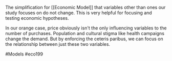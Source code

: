 The simplification for [[Economic Model]] that variables other than ones our study focuses on do not change. This is very helpful for focusing and testing economic hypotheses.

In our orange case, price obviously isn't the only influencing variables to the number of purchases. Population and cultural stigma like health campaigns change the demand. But by enforcing the ceteris paribus, we can focus on the relationship between just these two variables.

#Models #eco199